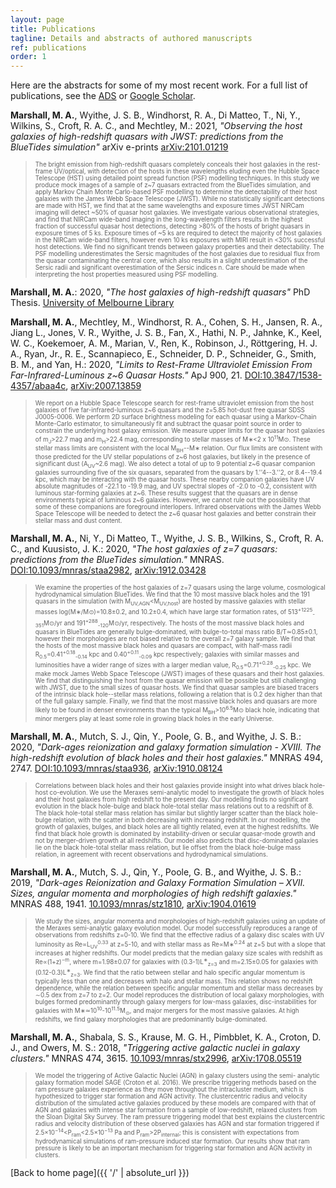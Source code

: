 ```yaml
---
layout: page
title: Publications
tagline: Details and abstracts of authored manuscripts
ref: publications
order: 1
---
```


Here are the abstracts for some of my most recent work. For a full list of publications, see the [ADS](https://ui.adsabs.harvard.edu/search/q=orcid%3A0000-0001-6434-7845&sort=date+desc) or [Google Scholar](https://scholar.google.com/citations?user=_BszYIoAAAAJ&hl=en&authuser=1&oi=sra).


**Marshall, M. A.**, Wyithe, J. S. B., Windhorst, R. A., Di Matteo, T., Ni, Y., Wilkins, S., Croft, R. A. C., and Mechtley, M.: 2021, *"Observing the host galaxies of high-redshift quasars with JWST: predictions from the BlueTides simulation"* arXiv e-prints [arXiv:2101.01219](https://arxiv.org/abs/2101.01219)
> <span style="font-size:0.7em;"> The bright emission from high-redshift quasars completely conceals their host galaxies in the rest-frame UV/optical, with detection of the hosts in these wavelengths eluding even the Hubble Space Telescope (HST) using detailed point spread function (PSF) modelling techniques. In this study we produce mock images of a sample of z~7 quasars extracted from the BlueTides simulation, and apply Markov Chain Monte Carlo-based PSF modelling to determine the detectability of their host galaxies with the James Webb Space Telescope (JWST). While no statistically significant detections are made with HST, we find that at the same wavelengths and exposure times JWST NIRCam imaging will detect ~50% of quasar host galaxies. We investigate various observational strategies, and find that NIRCam wide-band imaging in the long-wavelength filters results in the highest fraction of successful quasar host detections, detecting >80% of the hosts of bright quasars in exposure times of 5 ks. Exposure times of ~5 ks are required to detect the majority of host galaxies in the NIRCam wide-band filters, however even 10 ks exposures with MIRI result in <30% successful host detections. We find no significant trends between galaxy properties and their detectability. The PSF modelling underestimates the Sersic magnitudes of the host galaxies due to residual flux from the quasar contaminating the central core, which also results in a slight underestimation of the Sersic radii and significant overestimation of the Sersic indices n. Care should be made when interpreting the host properties measured using PSF modelling. </span>

**Marshall, M. A.**: 2020, *"The host galaxies of high-redshift quasars"* PhD Thesis. [University of Melbourne Library](http://hdl.handle.net/11343/245491)

**Marshall, M. A.**, Mechtley, M., Windhorst, R. A., Cohen, S. H., Jansen, R. A., Jiang L., Jones, V. R., Wyithe, J. S. B.,  Fan, X., Hathi, N. P., Jahnke, K.,  Keel, W. C., Koekemoer, A. M.,  Marian, V.,  Ren, K., Robinson, J., Röttgering, H. J. A., Ryan, Jr., R. E., Scannapieco, E., Schneider, D. P.,  Schneider, G.,  Smith, B. M., and Yan, H.: 2020, *"Limits to Rest-Frame Ultraviolet Emission From Far-Infrared-Luminous z~6 Quasar Hosts."* ApJ 900, 21. [DOI:10.3847/1538-4357/abaa4c](https://doi.org/10.3847/1538-4357/abaa4c), [arXiv:2007.13859](https://arxiv.org/abs/2007.13859)
> <span style="font-size:0.7em;"> We report on a Hubble Space Telescope search for rest-frame ultraviolet emission from the host galaxies of five far-infrared-luminous z~6 quasars and the z=5.85 hot-dust free quasar SDSS J0005-0006.
We perform 2D surface brightness modeling for each quasar using a Markov-Chain Monte-Carlo estimator, to simultaneously fit and subtract the quasar point source in order to constrain the underlying host galaxy emission. We measure upper limits for the quasar host galaxies of m<sub>J</sub>>22.7 mag and m<sub>H</sub>>22.4 mag, corresponding to stellar masses of M∗<2 x 10<sup>11</sup>M⊙. These stellar mass limits are consistent with the local M<sub>BH</sub>--M∗ relation. Our flux limits are consistent with those predicted for the UV stellar populations of z~6 host galaxies, but likely in the presence of significant dust (A<sub>UV</sub>~2.6 mag).
We also detect a total of up to 9 potential z~6 quasar companion galaxies surrounding five of the six quasars, separated from the quasars by 1.''4--3.''2, or 8.4--19.4 kpc, which may be interacting with the quasar hosts. These nearby companion galaxies have UV absolute magnitudes of -22.1 to -19.9 mag, and UV spectral slopes of -2.0 to -0.2, consistent with luminous star-forming galaxies at z~6. These results suggest that the quasars are in dense environments typical of luminous z~6 galaxies. However, we cannot rule out the possibility that some of these companions are foreground interlopers. Infrared observations with the James Webb Space Telescope will be needed to detect the z~6 quasar host galaxies and better constrain their stellar mass and dust content. </span>

**Marshall, M. A.**, Ni, Y., Di Matteo, T., Wyithe, J. S. B., Wilkins, S., Croft, R. A. C., and Kuusisto, J. K.:
2020, *"The host galaxies of z=7 quasars: predictions from the BlueTides simulation."* MNRAS. [DOI:10.1093/mnras/staa2982](https://doi.org/10.1093/mnras/staa2982), [arXiv:1912.03428](https://arxiv.org/abs/1912.03428)
> <span style="font-size:0.7em;"> We examine the properties of the host galaxies of z=7 quasars using the large volume, cosmological hydrodynamical simulation BlueTides.
We find that the 10 most massive black holes and the 191 quasars in the simulation (with M<sub>UV,AGN</sub><M<sub>UV,host</sub>) are hosted by massive galaxies with stellar masses log(M∗/M⊙)=10.8±0.2, and 10.2±0.4,
which have large star formation rates, of 513<sup>+1225</sup><sub>-351</sub>M⊙/yr and 191<sup>+288</sup><sub>-120</sub>M⊙/yr, respectively.
The hosts of the most massive black holes and quasars in BlueTides are generally bulge-dominated, with bulge-to-total mass ratio B/T≃0.85±0.1, however their morphologies are not biased relative to the overall z=7 galaxy sample.
We find that the hosts of the most massive black holes and quasars are compact, with half-mass radii R<sub>0.5</sub>=0.41<sup>+0.18</sup><sub>-0.14</sub> kpc and 0.40<sup>+0.11</sup><sub>-0.09</sub> kpc respectively; galaxies with similar masses and luminosities have a wider range of sizes with a larger median value, R<sub>0.5</sub>=0.71<sup>+0.28</sup><sub>-0.25</sub> kpc.
We make mock James Webb Space Telescope (JWST) images of these quasars and their host galaxies.
We find that distinguishing the host from the quasar emission will be possible but still challenging with JWST, due to the small sizes of quasar hosts.
We find that quasar samples are biased tracers of the intrinsic black hole--stellar mass relations, following a relation that is 0.2 dex higher than that of the full galaxy sample.
Finally, we find that the most massive black holes and quasars are more likely to be found in denser environments than the typical M<sub>BH</sub>>10<sup>6.5</sup>M⊙ black hole, indicating that minor mergers play at least some role in growing black holes in the early Universe. </span>

**Marshall, M. A.**, Mutch, S. J., Qin, Y., Poole, G. B., and Wyithe, J. S. B.: 2020, *"Dark-ages reionization and galaxy formation simulation - XVIII. The
 high-redshift evolution of black holes and their host galaxies."*  MNRAS 494, 2747. [DOI:10.1093/mnras/staa936](https://doi.org/10.1093/mnras/staa936), [arXiv:1910.08124](https://arxiv.org/abs/1910.08124)
> <span style="font-size:0.7em;"> Correlations between black holes and their host galaxies provide insight into what drives black hole-host co-evolution. We use the Meraxes semi-analytic model to investigate the growth of black holes and their host galaxies from high redshift to the present day. Our modelling finds no significant evolution in the black hole-bulge and black hole-total stellar mass relations out to a redshift of 8. The black hole-total stellar mass relation has similar but slightly larger scatter than the black hole-bulge relation, with the scatter in both decreasing with increasing redshift. In our modelling, the growth of galaxies, bulges, and black holes are all tightly related, even at the highest redshifts. We find that black hole growth is dominated by instability-driven or secular quasar-mode growth and not by merger-driven growth at all redshifts. Our model also predicts that disc-dominated galaxies lie on the black hole-total stellar mass relation, but lie offset from the black hole-bulge mass relation, in agreement with recent observations and hydrodynamical simulations.  </span>


**Marshall, M. A.**, Mutch, S. J., Qin, Y., Poole, G. B., and Wyithe, J. S. B.: 2019, *"Dark-ages Reionization and Galaxy Formation Simulation – XVII. Sizes, angular momenta and morphologies of high redshift galaxies."*  MNRAS 488, 1941.
[10.1093/mnras/stz1810](https://doi.org/10.1093/mnras/stz1810), [arXiv:1904.01619](https://arxiv.org/abs/1904.01619)

> <span style="font-size:0.7em;"> We study the sizes, angular momenta and morphologies of high-redshift galaxies using an update of the Meraxes semi-analytic galaxy evolution model. Our model successfully reproduces a range of observations from redshifts z=0-10. We find that the effective radius of a galaxy disc scales with UV luminosity as Re∝L<sub>UV</sub><sup>0.33</sup> at z=5-10, and with stellar mass as Re∝M∗<sup>0.24</sup> at z=5 but with a slope that increases at higher redshifts. Our model predicts that the median galaxy size scales with redshift as Re∝(1+z)<sup>−m</sup>, where m=1.98±0.07 for galaxies with (0.3-1)L<sup>∗</sup><sub>z=3</sub> and m=2.15±0.05 for galaxies with (0.12-0.3)L<sup>∗</sup><sub>z=3</sub>. We find that the ratio between stellar and halo specific angular momentum is typically less than one and decreases with halo and stellar mass. This relation shows no redshift dependence, while the relation between specific angular momentum and stellar mass decreases by ∼0.5 dex from z=7 to z=2. Our model reproduces the distribution of local galaxy morphologies, with bulges formed predominantly through galaxy mergers for low-mass galaxies, disc-instabilities for galaxies with M∗≃10<sup>10</sup>-10<sup>11.5</sup>M<sub>⊙</sub>, and major mergers for the most massive galaxies. At high redshifts, we find galaxy morphologies that are predominantly bulge-dominated. </span>

**Marshall, M. A.**, Shabala, S. S., Krause, M. G. H., Pimbblet, K. A., Croton, D. J., and Owers, M. S.: 2018, *"Triggering active galactic nuclei in galaxy clusters."*  MNRAS 474, 3615.
[10.1093/mnras/stx2996](https://doi.org/10.1093/mnras/stx2996), [arXiv:1708.05519](https://arxiv.org/abs/1708.05519)

>  <span style="font-size:0.7em;"> We model the triggering of Active Galactic Nuclei (AGN) in galaxy clusters using the semi- analytic galaxy formation model SAGE (Croton et al. 2016). We prescribe triggering methods based on the ram pressure galaxies experience as they move throughout the intracluster medium, which is hypothesized to trigger star formation and AGN activity. The clustercentric radius and velocity distribution of the simulated active galaxies produced by these models are compared with that of AGN and galaxies with intense star formation from a sample of low-redshift, relaxed clusters from the Sloan Digital Sky Survey. The ram pressure triggering model that best explains the clustercentric radius and velocity distribution of these observed galaxies has AGN and star formation triggered if 2.5×10<sup>−14</sup><P<sub>ram</sub><2.5×10<sup>−13</sup> Pa and P<sub>ram</sub>>2P<sub>internal</sub>; this is consistent with expectations from hydrodynamical simulations of ram-pressure induced star formation. Our results show that ram pressure is likely to be an important mechanism for triggering star formation and AGN activity in clusters.
</span>


[Back to home page]({{ '/' | absolute_url }})

